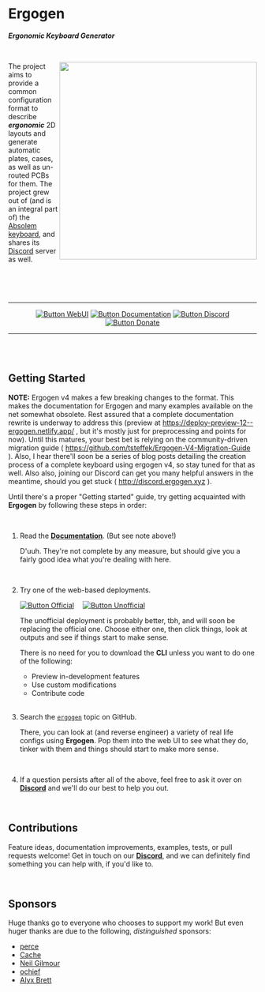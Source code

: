 
# Ergogen

***Ergonomic Keyboard Generator***

<br>

<img
    src = 'showcase.png'
    width = 400
    align = right
/>

The project aims to provide a common configuration format to describe ***ergonomic*** 2D layouts and generate automatic plates, cases, as well as un-routed PCBs for them. The project grew out of (and is an integral part of) the [Absolem keyboard], and shares its [Discord] server as well.


<div align = center>
<br>
<br>
<br>

---

[![Button WebUI]][WebUI]
[![Button Documentation]][Documentation]
[![Button Discord]][Discord]
[![Button Donate]][Donate]

---

</div>

<br>
<br>

## Getting Started

**NOTE:** Ergogen v4 makes a few breaking changes to the format. This makes the documentation for Ergogen and many examples available on the net somewhat obsolete. Rest assured that a complete documentation rewrite is underway to address this (preview at https://deploy-preview-12--ergogen.netlify.app/ , but it's mostly just for preprocessing and points for now). Until this matures, your best bet is relying on the community-driven migration guide ( https://github.com/tsteffek/Ergogen-V4-Migration-Guide ). Also, I hear there'll soon be a series of blog posts detailing the creation process of a complete keyboard using ergogen v4, so stay tuned for that as well. Also also, joining our Discord can get you many helpful answers in the meantime, should you get stuck ( http://discord.ergogen.xyz ).


Until there's a proper "Getting started" guide, try getting acquainted with **Ergogen** by following these steps in order:

<br>

1. Read the **[Documentation]**. (But see note above!)
    
    D'uuh.
    They're not complete by any measure, but should give you a fairly good idea what you're dealing with here.

    <br>
    
2. Try one of the web-based deployments.

    [![Button Official]][WebUI]   
    [![Button Unofficial]][Unofficial]
   
    The unofficial deployment is probably better, tbh, and will soon be replacing the official one.
    Choose either one, then click things, look at outputs and see if things start to make sense.
   
    There is no need for you to download the **CLI** unless you want to do one of the following:
   
    - Preview in-development features
    - Use custom modifications
    - Contribute code
   
    <br>

3. Search the [`ergogen`][Topic] topic on GitHub.

    There, you can look at (and reverse engineer) a variety of real life configs using **Ergogen**.
    Pop them into the web UI to see what they do, tinker with them and things should start to make more sense.

    <br>

4. If a question persists after all of the above, feel free to ask it over on **[Discord]** and we'll do our best to help you out.

<br>

## Contributions

Feature ideas, documentation improvements, examples, tests, or pull requests welcome!
Get in touch on our **[Discord]**, and we can definitely find something you can help with, if you'd like to.

<br>

## Sponsors

Huge thanks go to everyone who chooses to support my work!
But even huger thanks are due to the following, *distinguished* sponsors:

- [perce](https://madebyperce.com/)
- [Cache](https://github.com/MvEerd)
- [Neil Gilmour](https://github.com/neilgilmour)
- [ochief](https://github.com/ochief)
- [Alyx Brett](https://github.com/alyx-brett)

<!----------------------------------------------------------------------------->

[Absolem keyboard]: https://zealot.hu/absolem
[Documentation]: https://docs.ergogen.xyz
[Discord]: http://discord.ergogen.xyz
[WebUI]: https://ergogen.xyz
[Unofficial]: https://ergogen.ceoloide.com/
[Topic]: https://github.com/topics/ergogen
[Donate]: https://github.com/sponsors/mrzealot

<!--------------------------------{ Buttons }---------------------------------->

[Button WebUI]: https://img.shields.io/badge/Deployment-37a779?style=for-the-badge&logoColor=white&logo=AppleArcade
[Button Unofficial]: https://img.shields.io/badge/Unofficial-yellow?style=for-the-badge
[Button Official]: https://img.shields.io/badge/Official-37a779?style=for-the-badge
[Button Documentation]: https://img.shields.io/badge/Documentation-1793D1?style=for-the-badge&logoColor=white&logo=GitBook
[Button Discord]: https://img.shields.io/badge/Discord-5865F2?style=for-the-badge&logoColor=white&logo=Discord
[Button Donate]: https://img.shields.io/badge/Donate-EA4AAA?style=for-the-badge&logoColor=white&logo=githubsponsors
